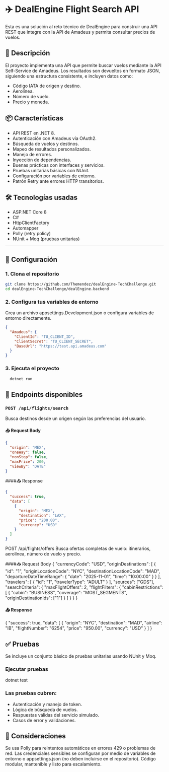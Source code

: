 # ✈️ DealEngine Flight Search API

Esta es una solución al reto técnico de DealEngine para construir una API REST que integre con la API de Amadeus y permita consultar precios de vuelos.

## 🚀 Descripción

El proyecto implementa una API que permite buscar vuelos mediante la API Self-Service de Amadeus. Los resultados son devueltos en formato JSON, siguiendo una estructura consistente, e incluyen datos como:

- Código IATA de origen y destino.
- Aerolínea.
- Número de vuelo.
- Precio y moneda.

## 📦 Características

- API REST en .NET 8.
- Autenticación con Amadeus vía OAuth2.
- Búsqueda de vuelos y destinos.
- Mapeo de resultados personalizados.
- Manejo de errores.
- Inyección de dependencias.
- Buenas prácticas con interfaces y servicios.
- Pruebas unitarias básicas con NUnit.
- Configuración por variables de entorno.
- Patrón Retry ante errores HTTP transitorios.

## 🛠️ Tecnologías usadas

- ASP.NET Core 8
- C#
- HttpClientFactory
- Automapper
- Polly (retry policy)
- NUnit + Moq (pruebas unitarias)

---

## 🔧 Configuración

### 1. Clona el repositorio

```bash
git clone https://github.com/Themendez/dealEngine-TechChallenge.git
cd dealEngine-TechChallenge/dealEngine.backend
```
### **2. Configura tus variables de entorno**
Crea un archivo appsettings.Development.json o configura variables de entorno directamente.
```json
{
  "Amadeus": {
    "ClientId": "TU_CLIENT_ID",
    "ClientSecret": "TU_CLIENT_SECRET",
    "BaseUrl": "https://test.api.amadeus.com"
  }
}
```
### **3. Ejecuta el proyecto**
```bash
  dotnet run
```
## 🧪 Endpoints disponibles

### `POST /api/flights/search`

Busca destinos desde un origen según las preferencias del usuario.

#### 📥 Request Body
```json
{
  "origin": "MEX",
  "oneWay": false,
  "nonStop": false,
  "maxPrice": 200,
  "viewBy": "DATE"
}
```
####📤 Response
```json
{
  "success": true,
  "data": [
    {
      "origin": "MEX",
      "destination": "LAX",
      "price": "200.00",
      "currency": "USD"
    }
  ]
}
```
POST /api/flights/offers
Busca ofertas completas de vuelo: itinerarios, aerolínea, número de vuelo y precio.

####📥 Request Body
  {
    "currencyCode": "USD",
    "originDestinations": [
      {
        "id": "1",
        "originLocationCode": "NYC",
        "destinationLocationCode": "MAD",
        "departureDateTimeRange": {
          "date": "2025-11-01",
          "time": "10:00:00"
        }
      }
    ],
    "travelers": [
      {
        "id": "1",
        "travelerType": "ADULT"
      }
    ],
    "sources": ["GDS"],
    "searchCriteria": {
      "maxFlightOffers": 2,
      "flightFilters": {
        "cabinRestrictions": [
          {
            "cabin": "BUSINESS",
            "coverage": "MOST_SEGMENTS",
            "originDestinationIds": ["1"]
          }
        ]
      }
    }
  }
#### 📤 Response
{
  "success": true,
  "data": [
    {
      "origin": "NYC",
      "destination": "MAD",
      "airline": "IB",
      "flightNumber": "6254",
      "price": "950.00",
      "currency": "USD"
    }
  ]
}

## ✅ Pruebas
Se incluye un conjunto básico de pruebas unitarias usando NUnit y Moq.

### Ejecutar pruebas
dotnet test

### Las pruebas cubren:

- Autenticación y manejo de token.
- Lógica de búsqueda de vuelos.
- Respuestas válidas del servicio simulado.
- Casos de error y validaciones.

## 📄 Consideraciones
Se usa Polly para reintentos automáticos en errores 429 o problemas de red.
Las credenciales sensibles se configuran por medio de variables de entorno o appsettings.json (no deben incluirse en el repositorio).
Código modular, mantenible y listo para escalamiento.
